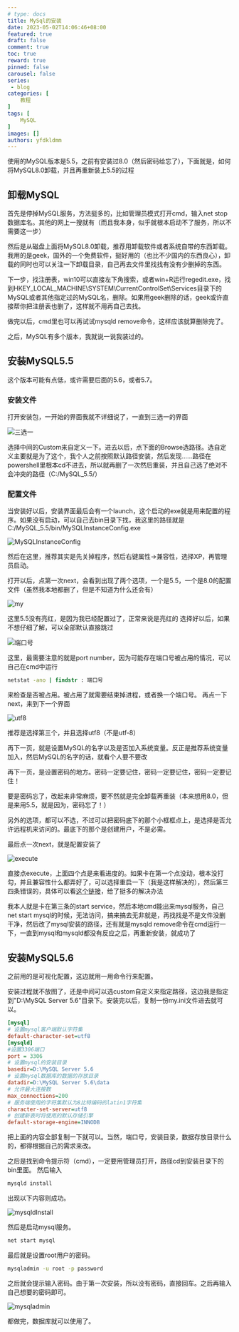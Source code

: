 ```yaml
---
# type: docs 
title: MySql的安装
date: 2023-05-02T14:06:46+08:00
featured: true
draft: false
comment: true
toc: true
reward: true
pinned: false
carousel: false
series:
 - blog
categories: [
    教程
]
tags: [
    MySQL
]
images: []
authors: yfdkldmm
---
```


使用的MySQL版本是5.5，之前有安装过8.0（然后密码给忘了），下面就是，如何将MySQL8.0卸载，并且再重新装上5.5的过程

<!--more-->

## 卸载MySQL

首先是停掉MySQL服务，方法挺多的，比如管理员模式打开cmd，输入net stop 数据库名。其他的网上一搜就有（而且我本身，似乎就根本启动不了服务，所以不需要这一步）

然后是从磁盘上面将MySQL8.0卸载，推荐用卸载软件或者系统自带的东西卸载。我用的是geek，国外的一个免费软件，挺好用的（也比不少国内的东西良心），卸载的同时也可以关注一下卸载目录，自己再去文件里找找有没有少删掉的东西。

下一步，找注册表，win10可以直接左下角搜索，或者win+R运行regedit.exe，找到HKEY_LOCAL_MACHINE\SYSTEM\CurrentControlSet\Services目录下的MySQL或者其他指定过的MySQL名，删除。如果用geek删除的话，geek或许直接帮你把注册表也删了，这样就不用再自己去找。

做完以后，cmd里也可以再试试mysqld remove命令，这样应该就算删除完了。

之后，MySQL有多个版本，我就说一说我装过的。

## 安装MySQL5.5

这个版本可能有点低，或许需要后面的5.6，或者5.7。

### 安装文件

打开安装包，一开始的界面我就不详细说了，一直到三选一的界面

![三选一](/images/MySql的安装/三选一.jpg)

选择中间的Custom来自定义一下。进去以后，点下面的Browse选路径。选自定义主要就是为了这个，我个人之前按照默认路径安装，然后发现......路径在powershell里根本cd不进去，所以就再删了一次然后重装，并且自己选了绝对不会冲突的路径（C:/MySQL_5.5/）

### 配置文件

当安装好以后，安装界面最后会有一个launch，这个启动的exe就是用来配置的程序。如果没有启动，可以自己去bin目录下找，我这里的路径就是C:/MySQL_5.5/bin/MySQLInstanceConfig.exe

![MySQLInstanceConfig](/images/MySql的安装/MySQLInstanceConfig.jpg)

然后在这里，推荐其实是先关掉程序，然后右键属性→兼容性，选择XP，再管理员启动。

打开以后，点第一次next，会看到出现了两个选项，一个是5.5，一个是8.0的配置文件（虽然我本地都删了，但是不知道为什么还会有）

![my](/images/MySql的安装/my.jpg)

这里5.5没有亮红，是因为我已经配置过了，正常来说是亮红的
选择好以后，如果不想仔细了解，可以全部默认直接跳过

![端口号](/images/MySql的安装/端口号.jpg)

这里，最需要注意的就是port number，因为可能存在端口号被占用的情况，可以自己在cmd中运行

```cmd
netstat -ano | findstr : 端口号
```

来检查是否被占用。被占用了就需要结束掉进程，或者换一个端口号。
再点一下next，来到下一个界面

![utf8](/images/MySql的安装/utf8.jpg)

推荐是选择第三个，并且选择utf8（不是utf-8）

再下一页，就是设置MySQL的名字以及是否加入系统变量。反正是推荐系统变量加入，然后MySQL的名字的话，就看个人要不要改

再下一页，是设置密码的地方。密码一定要记住，密码一定要记住，密码一定要记住！

要是密码忘了，改起来非常麻烦，要不然就是完全卸载再重装（本来想用8.0，但是来用5.5，就是因为，密码忘了！）

另外的选项，都可以不选，不过可以把密码底下的那个小框框点上，是选择是否允许远程机来访问的。最底下的那个是创建用户，不是必需。

最后点一次next，就是配置安装了

![execute](/images/MySql的安装/execute.jpg)

直接点execute，上面四个点是来看进度的。如果卡在第一个点没动，根本没打勾，并且兼容性什么都弄好了，可以选择重启一下（我是这样解决的），然后第三四条错误的，具体可以看[这个链接](https://blog.csdn.net/m0_67394002/article/details/124322134?utm_medium=distribute.pc_relevant.none-task-blog-2~default~baidujs_baidulandingword~default-0-124322134-blog-78433177.235^v32^pc_relevant_default_base3&spm=1001.2101.3001.4242.1&utm_relevant_index=3)，给了挺多的解决办法

我本人就是卡在第三条的start service，然后本地cmd能出来mysql服务，自己net start mysql的时候，无法访问，搞来搞去无非就是，再找找是不是文件没删干净，然后改了mysql安装的路径，还有就是mysqld remove命令在cmd运行一下，一直到mysql和mysqld都没有反应之后，再重新安装，就成功了

## 安装MySQL5.6

之前用的是可视化配置，这边就用一用命令行来配置。

安装过程就不放图了，还是中间可以选custom自定义来指定路径，这边我是指定到"D:\MySQL Server 5.6"目录下。安装完以后，复制一份my.ini文件进去就可以。

```my.ini
[mysql]
# 设置mysql客户端默认字符集
default-character-set=utf8 
[mysqld]
#设置3306端口
port = 3306 
# 设置mysql的安装目录
basedir=D:\MySQL Server 5.6
# 设置mysql数据库的数据的存放目录
datadir=D:\MySQL Server 5.6\data
# 允许最大连接数
max_connections=200
# 服务端使用的字符集默认为8比特编码的latin1字符集
character-set-server=utf8
# 创建新表时将使用的默认存储引擎
default-storage-engine=INNODB 
```

把上面的内容全部复制一下就可以。当然，端口号，安装目录，数据存放目录什么的，都得根据自己的需求来改。

之后是找到命令提示符（cmd），一定要用管理员打开，路径cd到安装目录下的bin里面。
然后输入

```cmd
mysqld install
```

出现以下内容则成功。

![mysqldInstall](/images/MySql的安装/mysqldInstall.jpg)

然后是启动mysql服务。

```cmd
net start mysql
```

最后就是设置root用户的密码。

```cmd
mysqladmin -u root -p password
```

之后就会提示输入密码。由于第一次安装，所以没有密码，直接回车。之后再输入自己想要的密码即可。

![mysqladmin](/images/MySql的安装/mysqladmin.jpg)

都做完，数据库就可以使用了。
